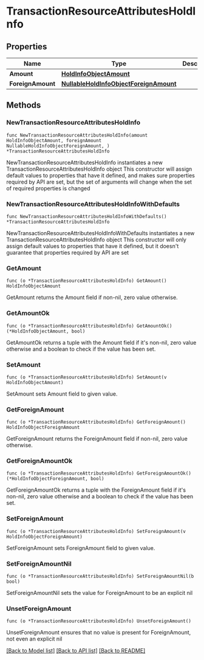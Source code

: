 # TransactionResourceAttributesHoldInfo

## Properties

Name | Type | Description | Notes
------------ | ------------- | ------------- | -------------
**Amount** | [**HoldInfoObjectAmount**](HoldInfoObjectAmount.md) |  | 
**ForeignAmount** | [**NullableHoldInfoObjectForeignAmount**](HoldInfoObjectForeignAmount.md) |  | 

## Methods

### NewTransactionResourceAttributesHoldInfo

`func NewTransactionResourceAttributesHoldInfo(amount HoldInfoObjectAmount, foreignAmount NullableHoldInfoObjectForeignAmount, ) *TransactionResourceAttributesHoldInfo`

NewTransactionResourceAttributesHoldInfo instantiates a new TransactionResourceAttributesHoldInfo object
This constructor will assign default values to properties that have it defined,
and makes sure properties required by API are set, but the set of arguments
will change when the set of required properties is changed

### NewTransactionResourceAttributesHoldInfoWithDefaults

`func NewTransactionResourceAttributesHoldInfoWithDefaults() *TransactionResourceAttributesHoldInfo`

NewTransactionResourceAttributesHoldInfoWithDefaults instantiates a new TransactionResourceAttributesHoldInfo object
This constructor will only assign default values to properties that have it defined,
but it doesn't guarantee that properties required by API are set

### GetAmount

`func (o *TransactionResourceAttributesHoldInfo) GetAmount() HoldInfoObjectAmount`

GetAmount returns the Amount field if non-nil, zero value otherwise.

### GetAmountOk

`func (o *TransactionResourceAttributesHoldInfo) GetAmountOk() (*HoldInfoObjectAmount, bool)`

GetAmountOk returns a tuple with the Amount field if it's non-nil, zero value otherwise
and a boolean to check if the value has been set.

### SetAmount

`func (o *TransactionResourceAttributesHoldInfo) SetAmount(v HoldInfoObjectAmount)`

SetAmount sets Amount field to given value.


### GetForeignAmount

`func (o *TransactionResourceAttributesHoldInfo) GetForeignAmount() HoldInfoObjectForeignAmount`

GetForeignAmount returns the ForeignAmount field if non-nil, zero value otherwise.

### GetForeignAmountOk

`func (o *TransactionResourceAttributesHoldInfo) GetForeignAmountOk() (*HoldInfoObjectForeignAmount, bool)`

GetForeignAmountOk returns a tuple with the ForeignAmount field if it's non-nil, zero value otherwise
and a boolean to check if the value has been set.

### SetForeignAmount

`func (o *TransactionResourceAttributesHoldInfo) SetForeignAmount(v HoldInfoObjectForeignAmount)`

SetForeignAmount sets ForeignAmount field to given value.


### SetForeignAmountNil

`func (o *TransactionResourceAttributesHoldInfo) SetForeignAmountNil(b bool)`

 SetForeignAmountNil sets the value for ForeignAmount to be an explicit nil

### UnsetForeignAmount
`func (o *TransactionResourceAttributesHoldInfo) UnsetForeignAmount()`

UnsetForeignAmount ensures that no value is present for ForeignAmount, not even an explicit nil

[[Back to Model list]](../README.md#documentation-for-models) [[Back to API list]](../README.md#documentation-for-api-endpoints) [[Back to README]](../README.md)


